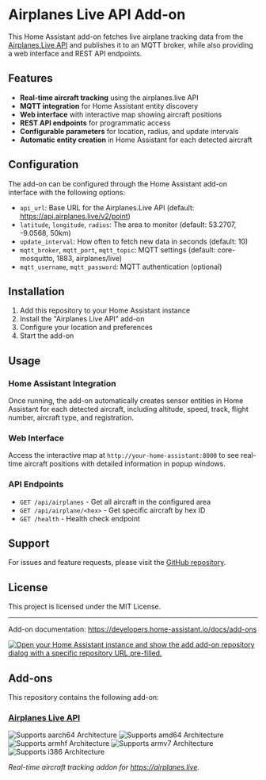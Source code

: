 # Airplanes Live API Add-on

This Home Assistant add-on fetches live airplane tracking data from the [Airplanes.Live API](https://airplanes.live/api-guide/) and publishes it to an MQTT broker, while also providing a web interface and REST API endpoints.

## Features

- **Real-time aircraft tracking** using the airplanes.live API
- **MQTT integration** for Home Assistant entity discovery
- **Web interface** with interactive map showing aircraft positions
- **REST API endpoints** for programmatic access
- **Configurable parameters** for location, radius, and update intervals
- **Automatic entity creation** in Home Assistant for each detected aircraft

## Configuration

The add-on can be configured through the Home Assistant add-on interface with the following options:

- `api_url`: Base URL for the Airplanes.Live API (default: https://api.airplanes.live/v2/point)
- `latitude`, `longitude`, `radius`: The area to monitor (default: 53.2707, -9.0568, 50km)
- `update_interval`: How often to fetch new data in seconds (default: 10)
- `mqtt_broker`, `mqtt_port`, `mqtt_topic`: MQTT settings (default: core-mosquitto, 1883, airplanes/live)
- `mqtt_username`, `mqtt_password`: MQTT authentication (optional)

## Installation

1. Add this repository to your Home Assistant instance
2. Install the "Airplanes Live API" add-on
3. Configure your location and preferences
4. Start the add-on

## Usage

### Home Assistant Integration

Once running, the add-on automatically creates sensor entities in Home Assistant for each detected aircraft, including altitude, speed, track, flight number, aircraft type, and registration.

### Web Interface

Access the interactive map at `http://your-home-assistant:8000` to see real-time aircraft positions with detailed information in popup windows.

### API Endpoints

- `GET /api/airplanes` - Get all aircraft in the configured area
- `GET /api/airplane/<hex>` - Get specific aircraft by hex ID
- `GET /health` - Health check endpoint

## Support

For issues and feature requests, please visit the [GitHub repository](https://github.com/BenCos17/airplanesliveHA).

## License

This project is licensed under the MIT License.

---

Add-on documentation: <https://developers.home-assistant.io/docs/add-ons>

[![Open your Home Assistant instance and show the add add-on repository dialog with a specific repository URL pre-filled.](https://my.home-assistant.io/badges/supervisor_add_addon_repository.svg)](https://my.home-assistant.io/redirect/supervisor_add_addon_repository/?repository_url=https%3A%2F%2Fgithub.com%2FBenCos17%2FairplanesliveHA)

## Add-ons

This repository contains the following add-on:

### [Airplanes Live API](./AirplanesLiveHA)

![Supports aarch64 Architecture][aarch64-shield]
![Supports amd64 Architecture][amd64-shield]
![Supports armhf Architecture][armhf-shield]
![Supports armv7 Architecture][armv7-shield]
![Supports i386 Architecture][i386-shield]

_Real-time aircraft tracking addon for https://airplanes.live._

[aarch64-shield]: https://img.shields.io/badge/aarch64-yes-green.svg
[amd64-shield]: https://img.shields.io/badge/amd64-yes-green.svg
[armhf-shield]: https://img.shields.io/badge/armhf-yes-green.svg
[armv7-shield]: https://img.shields.io/badge/armv7-yes-green.svg
[i386-shield]: https://img.shields.io/badge/i386-yes-green.svg
